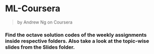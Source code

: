 # ML-Coursera
> by Andrew Ng on Coursera 
### Find the octave solution codes of the weekly assignments inside respective folders. Also take a look at the topic-wise slides from the **Slides** folder. 
